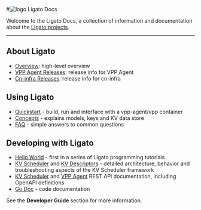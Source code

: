 #![logo](img/ligato/ligato-dark.png) <span >Ligato Docs</span>

Welcome to the Ligato Docs, a collection of information and documentation about the [Ligato projects](https://github.com/ligato).

---

## About Ligato

- [Overview](intro/overview.md): high-level overview
- [VPP Agent Releases][vpp-agent-releases]: release info for VPP Agent
- [Cn-infra Releases][cn-infra-releases]: release info for cn-infra

## Using Ligato

- [Quickstart](user-guide/quickstart.md) - build, run and interface with a vpp-agent/vpp container
- [Concepts](user-guide/concepts.md) - explains models, keys and KV data store
- [FAQ](intro/faq.md) - simple answers to common questions

## Developing with Ligato

- [Hello World](tutorials/01_hello-world.md) - first in a series of Ligato programming tutorials
- [KV Scheduler](developer-guide/kvscheduler.md) and [KV Descriptors](developer-guide/kvdescriptor.md) - detailed architecture, behavior and troubleshooting aspects of the KV Scheduler framework
- [KV Scheduler](api/api-kvs.md) and [VPP Agent](api/api-vpp-agent.md) REST API documentation, including OpenAPI definitions
- [Go Doc](https://godoc.org/github.com/ligato/vpp-agent) - code documentation

See the **Developer Guide** section for more information.

[vpp-agent-releases]: https://github.com/ligato/vpp-agent/releases
[cn-infra-releases]: https://github.com/ligato/cn-infra/releases


